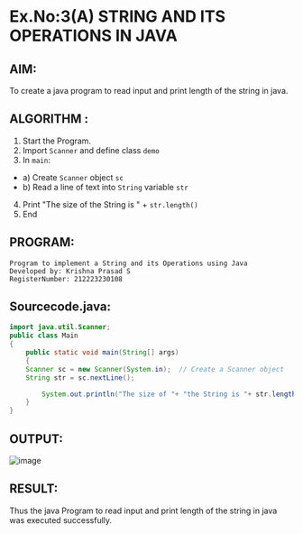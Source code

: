 # Ex.No:3(A)  STRING AND ITS OPERATIONS IN JAVA
## AIM:
To create a java program to read input and print length of the string in java.

## ALGORITHM :
1.  Start the Program.
2.	Import `Scanner` and define class `demo`
3.	In `main`:
-	a) Create `Scanner` object `sc`
-	b) Read a line of text into `String` variable `str`
4.	Print "The size of the String is " + `str.length()`
5.	End




## PROGRAM:
 ```
Program to implement a String and its Operations using Java
Developed by: Krishna Prasad S
RegisterNumber: 212223230108
```

## Sourcecode.java:
```java
import java.util.Scanner;
public class Main
{
	public static void main(String[] args)
	{
   	Scanner sc = new Scanner(System.in);  // Create a Scanner object
   	String str = sc.nextLine();

    	System.out.println("The size of "+ "the String is "+ str.length());
	}
}
```






## OUTPUT:

![image](https://github.com/user-attachments/assets/4182d974-4794-4220-94a1-2db096882f0b)


## RESULT:
Thus the java Program to read input and print length of the string in java was executed successfully.

